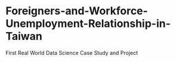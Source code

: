 # Foreigners-and-Workforce-Unemployment-Relationship-in-Taiwan
First Real World Data Science Case Study and Project
